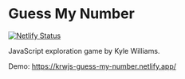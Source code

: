 # Guess My Number

[![Netlify Status](https://api.netlify.com/api/v1/badges/8164c24a-5e7d-4a6d-8cbb-ba2d81b154ca/deploy-status)](https://app.netlify.com/sites/krwjs-guess-my-number/deploys)

JavaScript exploration game by Kyle Williams.

Demo: https://krwjs-guess-my-number.netlify.app/
